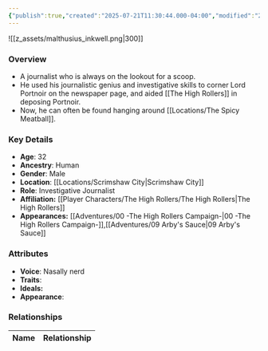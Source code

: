 ```yaml
---
{"publish":true,"created":"2025-07-21T11:30:44.000-04:00","modified":"2025-08-14T15:56:33.812-04:00","published":"2025-08-14T15:56:33.812-04:00","cssclasses":"","Age":"32","Ancestry":["Human"],"Gender":"Male","Location":["[[Scrimshaw City]]"],"Role":["Investigative Journalist"],"Affiliation":["[[Player Characters/The High Rollers/The High Rollers]]"],"Appearances":["[[00 -The High Rollers Campaign-]]","[[09 Arby's Sauce|09 Arby's Sauce]]"]}
---
```



![[z_assets/malthusius_inkwell.png|300]]

### Overview
- A journalist who is always on the lookout for a scoop.
- He used his journalistic genius and investigative skills to corner Lord Portnoir on the newspaper page, and aided [[The High Rollers]] in deposing Portnoir.
- Now, he can often be found hanging around [[Locations/The Spicy Meatball]].

### Key Details
- **Age**: 32
- **Ancestry**: Human
- **Gender**: Male
- **Location**: [[Locations/Scrimshaw City\|Scrimshaw City]]
- **Role**: Investigative Journalist
- **Affiliation:** [[Player Characters/The High Rollers/The High Rollers\|The High Rollers]]
- **Appearances:** [[Adventures/00 -The High Rollers Campaign-\|00 -The High Rollers Campaign-]],[[Adventures/09 Arby's Sauce\|09 Arby's Sauce]]

### Attributes
- **Voice**: Nasally nerd
- **Traits**: 
- **Ideals:** 
- **Appearance**:

### Relationships

| Name  | Relationship |
| ----- | ------------ |

